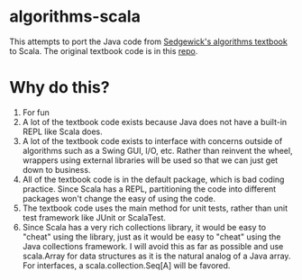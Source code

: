 algorithms-scala
================

This attempts to port the Java code from [Sedgewick's algorithms textbook](http://algs4.cs.princeton.edu/home/)
to Scala. The original textbook code is in this [repo](https://github.com/alanktwong/AlgorithmsSedgewick).

Why do this?
============

1. For fun
2. A lot of the textbook code exists because Java does not have a built-in REPL like Scala does.
3. A lot of the textbook code exists to interface with concerns outside of algorithms such as a
Swing GUI, I/O, etc. Rather than reinvent the wheel, wrappers using external libraries will be
used so that we can just get down to business.
4. All of the textbook code is in the default package, which is bad coding practice. Since Scala
has a REPL, partitioning the code into different packages won't change the easy of using the code.
5. The textbook code uses the main method for unit tests, rather than unit test framework
like JUnit or ScalaTest.
6. Since Scala has a very rich collections library, it would be easy to "cheat" using the library,
just as it would be easy to "cheat" using the Java collections framework. I
will avoid this as far as possible and use scala.Array for data structures as it is the natural
analog of a Java array. For interfaces, a scala.collection.Seq[A] will be favored.
